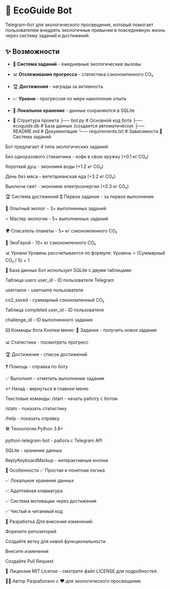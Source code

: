 # 🌱 EcoGuide Bot

Telegram-бот для экологического просвещения, который помогает пользователям внедрять экологичные привычки в повседневную жизнь через систему заданий и достижений.

## ✨ Возможности

- 🎯 **Система заданий** - ежедневные экологические вызовы
- 📊 **Отслеживание прогресса** - статистика сэкономленного CO₂
- 🏆 **Достижения** - награды за активность
- 📈 **Уровни** - прогрессия по мере накопления опыта
- 💾 **Локальное хранение** - данные сохраняются в SQLite

- 📁 Структура проекта
├── bot.py              # Основной код бота
├── ecoguide.db         # База данных (создается автоматически)
├── README.md          # Документация
└── requirements.txt   # Зависимости
🎯 Система заданий

Бот предлагает 4 типа экологических заданий:

Без одноразового стаканчика - кофе в свою кружку (+0.1 кг CO₂)

Короткий душ - экономия воды (+1.2 кг CO₂)

День без мяса - вегетарианская еда (+3.2 кг CO₂)

Выключи свет - экономия электроэнергии (+0.3 кг CO₂)

🏆 Система достижений
🎖 Первое задание - за первое выполнение

🏅 Опытный эколог - 3+ выполненных заданий

⭐ Мастер экологии - 5+ выполненных заданий

🌍 Спасатель планеты - 5+ кг сэкономленного CO₂

🚀 ЭкоГерой - 10+ кг сэкономленного CO₂

📊 Уровни
Уровень рассчитывается по формуле:
Уровень = (Суммарный CO₂ / 5) + 1

💾 База данных
Бот использует SQLite с двумя таблицами:

Таблица users
user_id - ID пользователя Telegram

username - username пользователя

co2_saved - суммарный сэкономленный CO₂

Таблица completed
user_id - ID пользователя

challenge_id - ID выполненного задания

⌨️ Команды бота
Кнопки меню:
🎯 Задание - получить новое задание

📊 Статистика - посмотреть прогресс

🏆 Достижения - список достижений

❓ Помощь - справка по боту

✅ Выполнил - отметить выполнение задания

↩️ Назад - вернуться в главное меню

Текстовые команды:
/start - начать работу с ботом

/stats - показать статистику

/help - показать справку

🛠 Технологии
Python 3.8+

python-telegram-bot - работа с Telegram API

SQLite - хранение данных

ReplyKeyboardMarkup - интерактивные кнопки

🌟 Особенности
✅ Простая и понятная логика

✅ Локальное хранение данных

✅ Адаптивная клавиатура

✅ Система мотивации через достижения

✅ Чистый и читаемый код

🤝 Разработка
Для внесения изменений:

Форкните репозиторий

Создайте ветку для новой функциональности

Внесите изменения

Создайте Pull Request

📝 Лицензия
MIT License - смотрите файл LICENSE для подробностей.

👨‍💻 Автор
Разработано с ❤️ для экологического просвещения.
